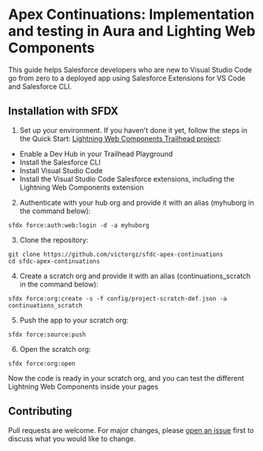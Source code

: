 # Apex Continuations: Implementation and testing in Aura and Lighting Web Components

This guide helps Salesforce developers who are new to Visual Studio Code go from zero to a deployed app using Salesforce Extensions for VS Code and Salesforce CLI.

## Installation with SFDX

1. Set up your environment. If you haven't done it yet, follow the steps in the Quick Start: [Lightning Web Components Trailhead project](https://trailhead.salesforce.com/content/learn/projects/quick-start-lightning-web-components/):

- Enable a Dev Hub in your Trailhead Playground
- Install the Salesforce CLI
- Install Visual Studio Code
- Install the Visual Studio Code Salesforce extensions, including the Lightning Web Components extension

2. Authenticate with your hub org and provide it with an alias (myhuborg in the command below):

```
sfdx force:auth:web:login -d -a myhuborg
```

3. Clone the repository:

```
git clone https://github.com/victorgz/sfdc-apex-continuations
cd sfdc-apex-continuations
```

4. Create a scratch org and provide it with an alias (continuations_scratch in the command below):

```
sfdx force:org:create -s -f config/project-scratch-def.json -a continuations_scratch
```

5. Push the app to your scratch org:

```
sfdx force:source:push
```

6. Open the scratch org:

```
sfdx force:org:open
```

Now the code is ready in your scratch org, and you can test the different Lightning Web Components inside your pages

## Contributing

Pull requests are welcome. For major changes, please [open an issue](https://github.com/victorgz/sfdc-apex-continuations/issues) first to discuss what you would like to change.
